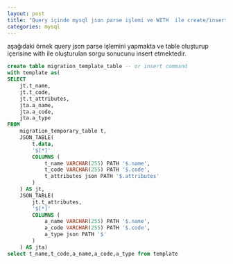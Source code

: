 ```yaml
---
layout: post
title: "Query içinde mysql json parse işlemi ve WITH  ile create/insert komutu kullanımı"
categories: mysql
---
```


aşağıdaki örnek query json parse işlemini yapmakta ve table oluşturup içerisine with ile oluşturulan sorgu sonucunu insert etmektedir.

```sql
create table migration_template_table -- or insert command
with template as(
SELECT
    jt.t_name,
    jt.t_code,
    jt.t_attributes,
    jta.a_name,
    jta.a_code,
    jta.a_type
FROM
    migration_temporary_table t,
    JSON_TABLE(
        t.data,
        '$[*]'
        COLUMNS (
            t_name VARCHAR(255) PATH '$.name',
            t_code VARCHAR(255) PATH '$.code',
            t_attributes json PATH '$.attributes'
        )
    ) AS jt,
    JSON_TABLE(
        jt.t_attributes,
        '$[*]'
        COLUMNS (
            a_name VARCHAR(255) PATH '$.name',
            a_code VARCHAR(255) PATH '$.code',
            a_type json PATH '$'
        )
    ) AS jta)
select t_name,t_code,a_name,a_code,a_type from template
```
